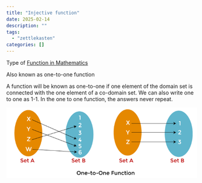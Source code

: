 ```yaml
---
title: "Injective function"
date: 2025-02-14
description: ""
tags: 
  - "zettlekasten"
categories: []
---
```


Type of [Function in Mathematics](Function%20in%20Mathematics.md)

Also known as one-to-one function

A function will be known as one-to-one if one element of the domain set is connected with the one element of a co-domain set. We can also write one to one as 1-1. In the one to one function, the answers never repeat.

![injective functions](../attachments/injective%20functions.png)
